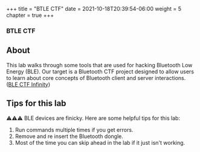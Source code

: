 +++
title = "BTLE CTF"
date = 2021-10-18T20:39:54-06:00
weight = 5
chapter = true
+++

### BTLE CTF
## About

This lab walks through some tools that are used for hacking Bluetooth Low Energy (BLE). Our target is a Bluetooth CTF project designed to allow users to learn about core concepts of Bluetooth client and server interactions. (<a href="https://github.com/hackgnar/ble_ctf_infinity">BLE CTF Infinity</a>)

## Tips for this lab

⚠️⚠️⚠️ BLE devices are finicky. Here are some helpful tips for this lab:
1. Run commands multiple times if you get errors.
2. Remove and re insert the Bluetooth dongle.
3. Most of the time you can skip ahead in the lab if it just isn't working.
